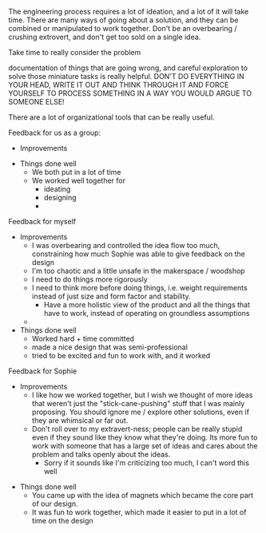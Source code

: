 The engineering process requires a lot of ideation, and a lot of it will take time. There are many ways of going about a solution, and they can be combined or manipulated to work together. Don't be an overbearing / crushing extrovert, and don't get too sold on a single idea. 

Take time to really consider the problem

documentation of things that are going wrong, and careful exploration to solve those miniature tasks is really helpful. DON'T DO EVERYTHING IN  YOUR HEAD, WRITE IT OUT AND THINK THROUGH IT AND FORCE YOURSELF TO PROCESS SOMETHING IN A WAY YOU WOULD ARGUE TO SOMEONE ELSE!

There are a lot of organizational tools that can be really useful. 

Feedback for us as a group:
* Improvements
- Things done well
	- We both put in a lot of time
	- We worked well together for
		- ideating
		- designing
		- 
Feedback for myself
- Improvements
	- I was overbearing and controlled the idea flow too much, constraining how much Sophie was able to give feedback on the design
	- I'm too chaotic and a little unsafe in the makerspace / woodshop
	- I need to do things more rigorously
	- I need to think more before doing things, i.e. weight requirements instead of just size and form factor and stability.
		- Have a more holistic view of the product and all the things that have to work, instead of operating on groundless assumptions
	- 
- Things done well
	- Worked hard + time committed
	- made a nice design that was semi-professional
	- tried to be excited and fun to work with, and it worked
	
Feedback for Sophie
* Improvements
	* I like how we worked together, but I wish we thought of more ideas that weren't just the "stick-cane-pushing" stuff that I was mainly proposing. You should ignore me / explore other solutions, even if they are whimsical or far out. 
	* Don't roll over to my extravert-ness; people can be really stupid even if they sound like they know what they're doing. Its more fun to work with someone that has a large set of ideas and cares about the problem and talks openly about the ideas.
		* Sorry if it sounds like I'm criticizing too much, I can't word this well

- Things done well
	- You came up with the idea of magnets which became the core part of our design.
	- It was fun to work together, which made it easier to put in a lot of time on the design

